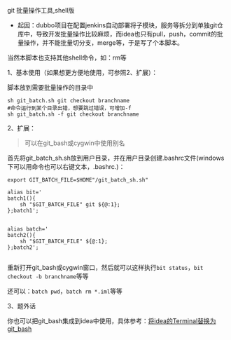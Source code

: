 
git 批量操作工具,shell版

- 起因：dubbo项目在配置jenkins自动部署将子模块，服务等拆分到单独git仓库中，导致开发批量操作比较麻烦，而idea也只有pull，push，commit的批量操作，并不能批量切分支，merge等，于是写了个本脚本。

当然本脚本也支持其他shell命令，如：rm等

1、基本使用（如果想更方便地使用，可参照2、扩展）：

脚本放到需要批量操作的目录中

```
sh git_batch.sh git checkout branchname
#命令运行到某个目录出错，想要跳过错误，可增加-f
sh git_batch.sh -f git checkout branchname
````

2、扩展：
> 可以在git_bash或cygwin中使用别名

首先将git_batch_sh.sh放到用户目录，并在用户目录创建.bashrc文件(windows下可以用命令也可以右键文本，.bashrc.)：
```
export GIT_BATCH_FILE=$HOME"/git_batch_sh.sh"

alias bit='
batch1(){
	sh "$GIT_BATCH_FILE" git ${@:1};
};batch1';


alias batch='
batch2(){
	sh "$GIT_BATCH_FILE" ${@:1};
};batch2';


```
重新打开git_bash或cygwin窗口，然后就可以这样执行`bit status`，`bit checkout -b branchname`等等

还可以：`batch pwd`，`batch rm *.iml`等等

3、题外话

你也可以把git_bash集成到idea中使用，具体参考：[将idea的Terminal替换为git_bash](http://hupubao.win/article/detail?id=469084492376571904)
